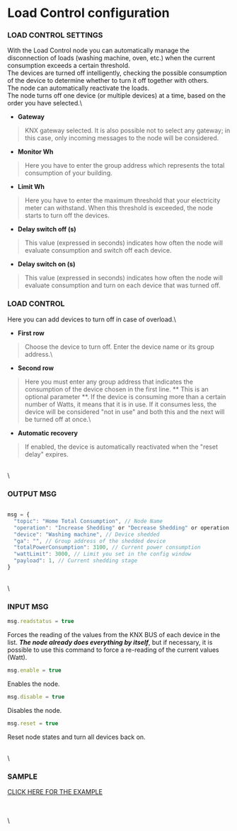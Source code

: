 # Load Control configuration

### LOAD CONTROL SETTINGS

With the Load Control node you can automatically manage the disconnection of loads (washing machine, oven, etc.) when the current consumption exceeds a certain threshold.\
The devices are turned off intelligently, checking the possible consumption of the device to determine whether to turn it off together with others.\
The node can automatically reactivate the loads.\
The node turns off one device (or multiple devices) at a time, based on the order you have selected.\


* **Gateway**

> KNX gateway selected. It is also possible not to select any gateway; in this case, only incoming messages to the node will be considered.

* **Monitor Wh**

> Here you have to enter the group address which represents the total consumption of your building.

* **Limit Wh**

> Here you have to enter the maximum threshold that your electricity meter can withstand. When this threshold is exceeded, the node starts to turn off the devices.

* **Delay switch off (s)**

> This value (expressed in seconds) indicates how often the node will evaluate consumption and switch off each device.

* **Delay switch on (s)**

> This value (expressed in seconds) indicates how often the node will evaluate consumption and turn on each device that was turned off.

### LOAD CONTROL

Here you can add devices to turn off in case of overload.\


* **First row**

> Choose the device to turn off. Enter the device name or its group address.\
>

* **Second row**

> Here you must enter any group address that indicates the consumption of the device chosen in the first line. \*\* This is an optional parameter \*\*. If the device is consuming more than a certain number of Watts, it means that it is in use. If it consumes less, the device will be considered "not in use" and both this and the next will be turned off at once.\
>

* **Automatic recovery**

> If enabled, the device is automatically reactivated when the "reset delay" expires.

\
\


### OUTPUT MSG

```javascript

msg = {
  "topic": "Home Total Consumption", // Node Name
  "operation": "Increase Shedding" or "Decrease Shedding" or operation reflecting the input message (disable, enable, reset), // Operation
  "device": "Washing machine", // Device shedded
  "ga": "", // Group address of the shedded device
  "totalPowerConsumption": 3100, // Current power consumption
  "wattLimit": 3000, // Limit you set in the config window
  "payload": 1, // Current shedding stage
}

```

\
\


### INPUT MSG

```javascript
msg.readstatus = true
```

Forces the reading of the values from the KNX BUS of each device in the list. _**The node already does everything by itself**_, but if necessary, it is possible to use this command to force a re-reading of the current values (Watt).

```javascript
msg.enable = true
```

Enables the node.

```javascript
msg.disable = true
```

Disables the node.

```javascript
msg.reset = true
```

Reset node states and turn all devices back on.

\
\


### SAMPLE

[CLICK HERE FOR THE EXAMPLE](https://github.com/Supergiovane/node-red-contrib-knx-ultimate/wiki/SampleLoadControl)

\
\
\
